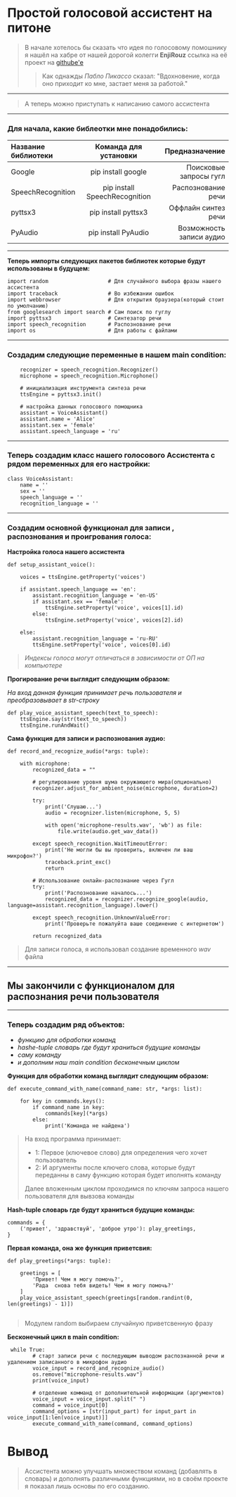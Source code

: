 # Простой голосовой ассистент на питоне



> В начале хотелось бы сказать что идея по голосовому помошнику я нашёл на хабре от нашей дорогой
>  колегги ____EnjiRouz____ ссылка на её проект на [githube'е](https://github.com/EnjiRouz/Voice-Assistant-App)
>> Как однажды _Пабло Пикассо_ сказал: "Вдохновение, когда оно приходит ко мне, застает меня за работой."
---
>А теперь можно приступать к написанию самого ассистента 
---

### Для начала, какие библеотки мне понадобились:


| Название библиотеки |     Команда для установки     |             Предназначение |
|:--------------------|:-----------------------------:|---------------------------:|
| Google              |      pip install google       |     Поисковые запросы гугл |
| SpeechRecognition   | pip install SpeechRecognition |         Распознование речи |
| pyttsx3             |      pip install pyttsx3      |        Оффлайн синтез речи |
| PyAudio             |      pip install PyAudio      |   Возможность записи аудио |

---

____Теперь импорты следующих пакетов библиотек которые будут использованы в будущем:____
````
import random                   # Для случайного выбора фразы нашего ассистента
import traceback                # Во избежании ошибок 
import webbrowser               # Для открытия браузера(который стоит по умолчанию)
from googlesearch import search # Сам поиск по гуглу
import pyttsx3                  # Синтезатор речи
import speech_recognition       # Распознование речи 
import os                       # Для работы с файлами
````
----
### Создадим следующие переменные в нашем main condition:
```
    recognizer = speech_recognition.Recognizer()
    microphone = speech_recognition.Microphone()

    # инициализация инструмента синтеза речи
    ttsEngine = pyttsx3.init()

    # настройка данных голосового помощника
    assistant = VoiceAssistant()
    assistant.name = 'Alice'
    assistant.sex = 'female'
    assistant.speech_language = 'ru'
```
----
### Теперь создадим класс нашего голосового Ассистента с рядом переменных для его настройки:
```
class VoiceAssistant:
    name = ''
    sex = ''
    speech_language = ''
    recognition_language = ''

```
---

### Создадим основной функционал для записи , распознования  и проигрования голоса:

____Настройка голоса нашего ассистента____
``` 
def setup_assistant_voice():

    voices = ttsEngine.getProperty('voices')

    if assistant.speech_language == 'en':
        assistant.recognition_language = 'en-US'
        if assistant.sex == 'female':
            ttsEngine.setProperty('voice', voices[1].id)
        else:
            ttsEngine.setProperty('voice', voices[2].id)

    else:
        assistant.recognition_language = 'ru-RU'
        ttsEngine.setProperty('voice', voices[0].id)
```

> _Индексы голоса могут отличаться в зависимости от ОП на компьютере_



____Прогирование речи выглядит следующим образом:____

_На вход данная функция принимает речь пользователя и преобразовывает в str-строку_

````
def play_voice_assistant_speech(text_to_speech):
    ttsEngine.say(str(text_to_speech))
    ttsEngine.runAndWait()

````
____Сама функция для записи и распознования аудио:____

```
def record_and_recognize_audio(*args: tuple):
 
    with microphone:
        recognized_data = ""

        # регулирование уровня шума окружаюшего мира(опционально)
        recognizer.adjust_for_ambient_noise(microphone, duration=2)

        try:
            print('Слушаю...')
            audio = recognizer.listen(microphone, 5, 5)

            with open('microphone-results.wav', 'wb') as file:
                file.write(audio.get_wav_data())

        except speech_recognition.WaitTimeoutError:
            print('Не могли бы вы проверить, включен ли ваш микрофон?')
            traceback.print_exc()
            return

        # Использование онлайн-распознание через Гугл
        try:
            print('Распознование началось...')
            recognized_data = recognizer.recognize_google(audio, language=assistant.recognition_language).lower()

        except speech_recognition.UnknownValueError:
            print('Проверьте пожалуйта ваше соединение с интернетом')

        return recognized_data
```
> Для записи голоса, я использовал создание временного _wav_ файла
----
## Мы закончили с функционалом для распознания речи пользователя

---
### Теперь создадим ряд объектов:
* _функцию для обработки команд_
* _hashe-tuple словарь где будут храниться будущие команды_
* _саму команду_
* _и дополним наш main condition бесконечным циклом_

____Функция для обработки команд выглядит следующим образом:____
```
def execute_command_with_name(command_name: str, *args: list):
   
    for key in commands.keys():
        if command_name in key:
            commands[key](*args)
        else:
            print('Команда не найдена')
```
> На вход программа принимает:
> * 1: Первое (ключевое слово)  для  определения чего хочет пользователь
> * 2: И аргументы после ключего слова, которые будут переданны в саму функцию которая будет иполнять команду
>  
> Далее вложенным циклом проходимся по ключям запроса нашего пользователя для вывзова команды 

____Hash-tuple словарь где будут храниться будущие команды:____

```
commands = {
    ('привет', 'здравствуй', 'доброе утро'): play_greetings,
}
```

____Первая команда, она же функция приветсвия:____
```
def play_greetings(*args: tuple):

    greetings = [
        'Привет! Чем я могу помочь?',
        'Рада  снова тебя видеть! Чем я могу помочь?'
    ]
    play_voice_assistant_speech(greetings[random.randint(0, len(greetings) - 1)])
    
```
> Модулем random выбираем случайную приветсвенную фразу

____Бесконечный цикл в main condition:____
```
 while True:
        # старт записи речи с последующим выводом распознанной речи и удалением записанного в микрофон аудио
        voice_input = record_and_recognize_audio()
        os.remove("microphone-results.wav")
        print(voice_input)

        # отделение комманд от дополнительной информации (аргументов)
        voice_input = voice_input.split(" ")
        command = voice_input[0]
        command_options = [str(input_part) for input_part in voice_input[1:len(voice_input)]]
        execute_command_with_name(command, command_options)
```
# Вывод
> Ассистента можно улучшать множеством команд (добавлять в словарь) и дополнять различными функциями, но в своём проекте
> я показал лишь основы по его созданию.
